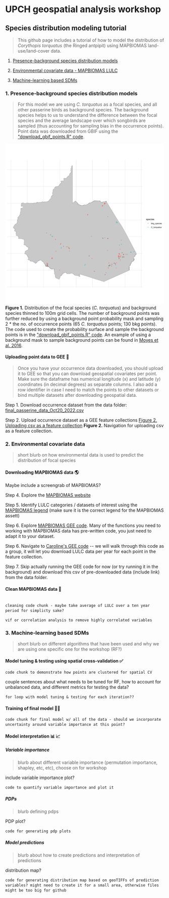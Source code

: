 # UPCH geospatial analysis workshop

## Species distribution modeling tutorial
> This github page includes a tutorial of how to model the distribution of _Corythopis torquatus_ (the Ringed antpipit) using MAPBIOMAS land-use/land-cover data.

1. [Presence-background species distribution models](https://github.com/ckglidden/UPCH-species-distribution-tutorial/edit/main/README.md#1-presence-background-species-distribution-models)

2. [Environmental covariate data - MAPBIOMAS LULC](https://github.com/ckglidden/UPCH-species-distribution-tutorial/edit/main/README.md#2-environmental-covariate-data)

3. [Machine-learning based SDMs](https://github.com/ckglidden/UPCH-species-distribution-tutorial/edit/main/README.md#3-machine-learning-based-sdms)


### 1. Presence-background species distribution models
> For this model we are using _C. torquatus_ as a focal species, and all other passerine birds as background species. The background species helps to  us to understand the difference between the focal species and the average landscape over which songbirds are sampled (thus accounting for sampling bias in the occurrence points). Point data was downloaded from GBIF using the ["download_gbif_points.R" code](https://github.com/ckglidden/UPCH-species-distribution-tutorial/blob/main/R_code/download_gbif_points.R). 

![Figure 1. Distribution of points](https://github.com/ckglidden/UPCH-species-distribution-tutorial/blob/main/final_figures/c_torquatus_sdm_point_distribution.png)
**Figure 1.** Distribution of the focal species (_C. torquatus_) and background species thinned to 100m grid cells. The number of background points was further reduced by using a background point probability mask and sampling 2 * the no. of occurrence points (65 _C. torquatus_ points; 130 bkg points). The code used to create the probability surface and sample the background points is in the ["download_gbif_points.R" code](https://github.com/ckglidden/UPCH-species-distribution-tutorial/blob/main/R_code/download_gbif_points.R). An example of using a background mask to sample background points can be found in [Moyes et al. 2016](https://parasitesandvectors.biomedcentral.com/articles/10.1186/s13071-016-1527-0).

#### Uploading point data to GEE :mosquito:
>Once you have your occurrence data downloaded, you should upload it to GEE so that you can download geospatial covariates per point. Make sure the dataframe has numerical longitude (x) and latitude (y) coordinates (in decimal degrees) as separate columns. I also add a row identifier in case I need to match the points to other datasets or bind multiple datasets after downloading geospatial data. 

Step 1. Download occurrence dataset from the data folder: [final_passerine_data_Oct20_2022.csv](https://github.com/ckglidden/UPCH-species-distribution-tutorial/blob/main/data/final_passerine_dataset_Oct20_2022.csv)

Step 2. Upload occurrence dataset as a GEE feature collections
[Figure 2. Uploading csv as a feature collection](https://github.com/ckglidden/UPCH-species-distribution-tutorial/blob/main/final_figures/GEE_csv_asset.png)
**Figure 2.** Navigation for uploading csv as a feature collection.

### 2. Environmental covariate data
> short blurb on how environmental data is used to predict the distribution of focal species

#### Downloading MAPBIOMAS data :earth_americas:

Maybe include a screengrab of MAPBIOMAS?

Step 4. Explore the [MAPBIOMAS website](https://plataforma.panamazonia.mapbiomas.org/)

Step 5. Identify LULC categories / datasets of interest using the [MAPBIOMAS legend](https://mapbiomas.org/en/legend-codes) (make sure it is the correct legend for the MAPBIOMAS assett)

Step 6. Explore [MAPBIOMAS GEE code](https://github.com/mapbiomas-brazil/user-toolkit). Many of the functions you need to working with MAPBIOMAS data has pre-written code, you just need to adapt it to your dataset.

Step 6. Navigate to [Caroline's GEE code](https://code.earthengine.google.com/4e4104e7bb0bac0ab475e34d7681295e)  -- we will walk through this code as a group, it will let you download LULC data per year for each point in the feature collection.

Step 7. Skip actually running the GEE code for now (or try running it in the background) and download this csv of pre-downloaded data (include link) from the data folder.


#### Clean MAPBIOMAS data :broom:

```

cleaning code chunk - maybe take average of LULC over a ten year period for simplicty sake?

```
```
vif or correlation analysis to remove highly correlated variables
```

### 3. Machine-learning based SDMs 
> short blurb on different algorithms that have been used and why we are using one specific one for the workshop (RF?)


#### Model tuning & testing using spatial cross-validation :white_check_mark:

```
code chunk to demonstrate how points are clustered for spatial CV
```

couple sentences about what needs to be tuned for RF, how to account for unbalanced data, and different metrics for testing the data?

```
for loop with model tuning & testing for each iteration??
```

#### Training of final model :woman_technologist:

```
code chunk for final model w/ all of the data - should we incorporate uncertainty around variable importance at this point?
``` 

#### Model interpretation :bar_chart: :chart_with_upwards_trend:

##### Variable importance
> blurb about different variable importance (permutation importance, shapley, etc, etc), choose on for workshop

include variable importance plot?

```
code to quantify variable importance and plot it
```

##### PDPs
> blurb defining pdps

PDP plot?

```
code for generating pdp plots
```

##### Model predictions
> blurb about how to create predictions and interpretation of predictions

distribution map?

```
code for generating distribution map based on geoTIFFs of prediction variables? might need to create it for a small area, otherwise files might be too big for github
```
